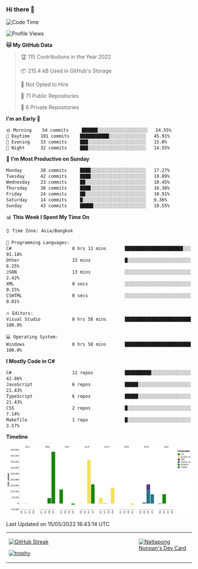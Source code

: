 ### Hi there 👋

<!--START_SECTION:waka-->
![Code Time](http://img.shields.io/badge/Code%20Time-0%20secs-blue)

![Profile Views](http://img.shields.io/badge/Profile%20Views-0-blue)

**🐱 My GitHub Data** 

> 🏆 115 Contributions in the Year 2022
 > 
> 📦 215.4 kB Used in GitHub's Storage 
 > 
> 🚫 Not Opted to Hire
 > 
> 📜 71 Public Repositories 
 > 
> 🔑 6 Private Repositories  
 > 
**I'm an Early 🐤** 

```text
🌞 Morning    54 commits     ██████░░░░░░░░░░░░░░░░░░░   24.55% 
🌆 Daytime    101 commits    ███████████░░░░░░░░░░░░░░   45.91% 
🌃 Evening    33 commits     ███░░░░░░░░░░░░░░░░░░░░░░   15.0% 
🌙 Night      32 commits     ███░░░░░░░░░░░░░░░░░░░░░░   14.55%

```
📅 **I'm Most Productive on Sunday** 

```text
Monday       38 commits     ████░░░░░░░░░░░░░░░░░░░░░   17.27% 
Tuesday      42 commits     ████░░░░░░░░░░░░░░░░░░░░░   19.09% 
Wednesday    23 commits     ██░░░░░░░░░░░░░░░░░░░░░░░   10.45% 
Thursday     36 commits     ████░░░░░░░░░░░░░░░░░░░░░   16.36% 
Friday       24 commits     ██░░░░░░░░░░░░░░░░░░░░░░░   10.91% 
Saturday     14 commits     █░░░░░░░░░░░░░░░░░░░░░░░░   6.36% 
Sunday       43 commits     █████░░░░░░░░░░░░░░░░░░░░   19.55%

```


📊 **This Week I Spent My Time On** 

```text
⌚︎ Time Zone: Asia/Bangkok

💬 Programming Languages: 
C#                       8 hrs 11 mins       ██████████████████████░░░   91.18% 
Other                    33 mins             █░░░░░░░░░░░░░░░░░░░░░░░░   6.25% 
JSON                     13 mins             ░░░░░░░░░░░░░░░░░░░░░░░░░   2.42% 
XML                      0 secs              ░░░░░░░░░░░░░░░░░░░░░░░░░   0.15% 
CSHTML                   0 secs              ░░░░░░░░░░░░░░░░░░░░░░░░░   0.01%

🔥 Editors: 
Visual Studio            8 hrs 58 mins       █████████████████████████   100.0%

💻 Operating System: 
Windows                  8 hrs 58 mins       █████████████████████████   100.0%

```

**I Mostly Code in C#** 

```text
C#                       12 repos            ██████████░░░░░░░░░░░░░░░   42.86% 
JavaScript               6 repos             █████░░░░░░░░░░░░░░░░░░░░   21.43% 
TypeScript               6 repos             █████░░░░░░░░░░░░░░░░░░░░   21.43% 
CSS                      2 repos             █░░░░░░░░░░░░░░░░░░░░░░░░   7.14% 
Makefile                 1 repo              █░░░░░░░░░░░░░░░░░░░░░░░░   3.57%

```


**Timeline**

![Chart not found](https://raw.githubusercontent.com/aixasz/aixasz/main/charts/bar_graph.png) 


 Last Updated on 15/05/2022 18:43:14 UTC
<!--END_SECTION:waka-->

<table>
<tr>
<td width="70%" valign="top">
 
 [![GitHub Streak](http://github-readme-streak-stats.herokuapp.com?user=aixasz&theme=github-dark&hide_border=true&date_format=%5BY%20%5DM%20j)](https://git.io/streak-stats)

 [![trophy](https://github-profile-trophy.vercel.app/?username=aixasz&theme=onedark)](https://github.com/ryo-ma/github-profile-trophy)
 </td>
<td width="30%" valign="top">
 
<a href="https://app.daily.dev/aixasz"><img src="https://api.daily.dev/devcards/403207936e6547c9a85ea449e9f3abe8.png?r=re8" alt="Nattapong Nunpan's Dev Card"/></a>

 </td>
</tr>
</table>
 
